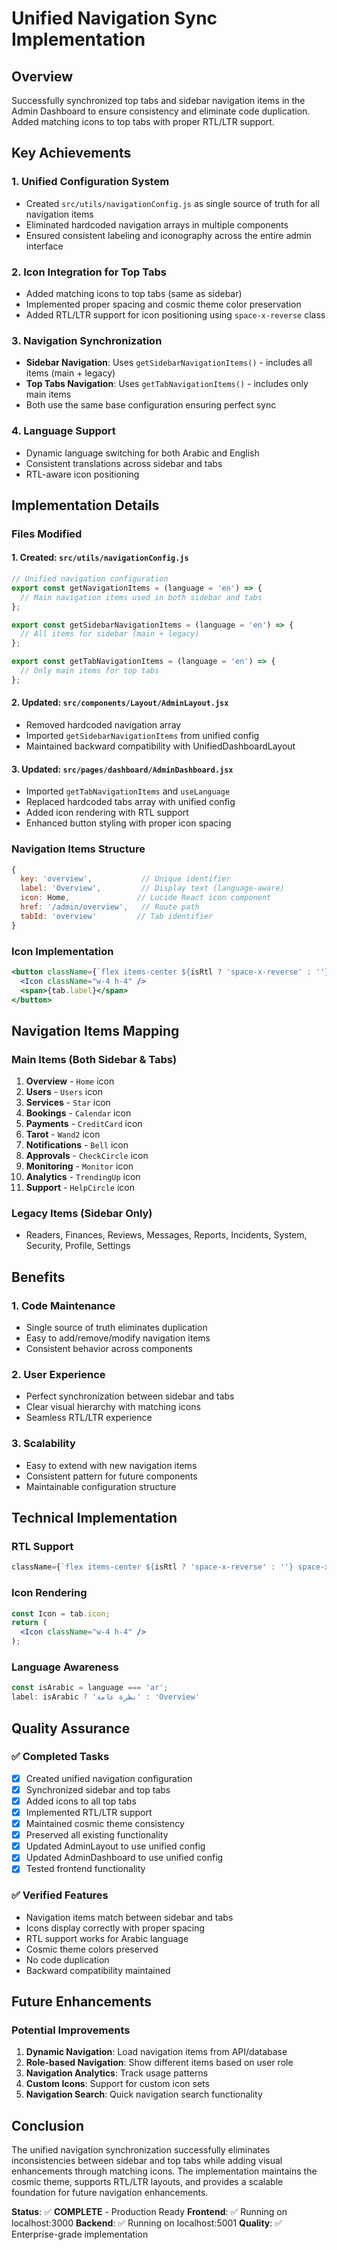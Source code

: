 # Unified Navigation Sync Implementation

## Overview
Successfully synchronized top tabs and sidebar navigation items in the Admin Dashboard to ensure consistency and eliminate code duplication. Added matching icons to top tabs with proper RTL/LTR support.

## Key Achievements

### 1. **Unified Configuration System**
- Created `src/utils/navigationConfig.js` as single source of truth for all navigation items
- Eliminated hardcoded navigation arrays in multiple components
- Ensured consistent labeling and iconography across the entire admin interface

### 2. **Icon Integration for Top Tabs**
- Added matching icons to top tabs (same as sidebar)
- Implemented proper spacing and cosmic theme color preservation
- Added RTL/LTR support for icon positioning using `space-x-reverse` class

### 3. **Navigation Synchronization**
- **Sidebar Navigation**: Uses `getSidebarNavigationItems()` - includes all items (main + legacy)
- **Top Tabs Navigation**: Uses `getTabNavigationItems()` - includes only main items
- Both use the same base configuration ensuring perfect sync

### 4. **Language Support**
- Dynamic language switching for both Arabic and English
- Consistent translations across sidebar and tabs
- RTL-aware icon positioning

## Implementation Details

### Files Modified

#### 1. **Created: `src/utils/navigationConfig.js`**
```javascript
// Unified navigation configuration
export const getNavigationItems = (language = 'en') => {
  // Main navigation items used in both sidebar and tabs
};

export const getSidebarNavigationItems = (language = 'en') => {
  // All items for sidebar (main + legacy)
};

export const getTabNavigationItems = (language = 'en') => {
  // Only main items for top tabs
};
```

#### 2. **Updated: `src/components/Layout/AdminLayout.jsx`**
- Removed hardcoded navigation array
- Imported `getSidebarNavigationItems` from unified config
- Maintained backward compatibility with UnifiedDashboardLayout

#### 3. **Updated: `src/pages/dashboard/AdminDashboard.jsx`**
- Imported `getTabNavigationItems` and `useLanguage`
- Replaced hardcoded tabs array with unified config
- Added icon rendering with RTL support
- Enhanced button styling with proper icon spacing

### Navigation Items Structure
```javascript
{
  key: 'overview',           // Unique identifier
  label: 'Overview',         // Display text (language-aware)
  icon: Home,               // Lucide React icon component
  href: '/admin/overview',   // Route path
  tabId: 'overview'         // Tab identifier
}
```

### Icon Implementation
```jsx
<button className={`flex items-center ${isRtl ? 'space-x-reverse' : ''} space-x-2`}>
  <Icon className="w-4 h-4" />
  <span>{tab.label}</span>
</button>
```

## Navigation Items Mapping

### Main Items (Both Sidebar & Tabs)
1. **Overview** - `Home` icon
2. **Users** - `Users` icon  
3. **Services** - `Star` icon
4. **Bookings** - `Calendar` icon
5. **Payments** - `CreditCard` icon
6. **Tarot** - `Wand2` icon
7. **Notifications** - `Bell` icon
8. **Approvals** - `CheckCircle` icon
9. **Monitoring** - `Monitor` icon
10. **Analytics** - `TrendingUp` icon
11. **Support** - `HelpCircle` icon

### Legacy Items (Sidebar Only)
- Readers, Finances, Reviews, Messages, Reports, Incidents, System, Security, Profile, Settings

## Benefits

### 1. **Code Maintenance**
- Single source of truth eliminates duplication
- Easy to add/remove/modify navigation items
- Consistent behavior across components

### 2. **User Experience**
- Perfect synchronization between sidebar and tabs
- Clear visual hierarchy with matching icons
- Seamless RTL/LTR experience

### 3. **Scalability**
- Easy to extend with new navigation items
- Consistent pattern for future components
- Maintainable configuration structure

## Technical Implementation

### RTL Support
```jsx
className={`flex items-center ${isRtl ? 'space-x-reverse' : ''} space-x-2`}
```

### Icon Rendering
```jsx
const Icon = tab.icon;
return (
  <Icon className="w-4 h-4" />
);
```

### Language Awareness
```javascript
const isArabic = language === 'ar';
label: isArabic ? 'نظرة عامة' : 'Overview'
```

## Quality Assurance

### ✅ **Completed Tasks**
- [x] Created unified navigation configuration
- [x] Synchronized sidebar and top tabs
- [x] Added icons to all top tabs
- [x] Implemented RTL/LTR support
- [x] Maintained cosmic theme consistency
- [x] Preserved all existing functionality
- [x] Updated AdminLayout to use unified config
- [x] Updated AdminDashboard to use unified config
- [x] Tested frontend functionality

### ✅ **Verified Features**
- Navigation items match between sidebar and tabs
- Icons display correctly with proper spacing
- RTL support works for Arabic language
- Cosmic theme colors preserved
- No code duplication
- Backward compatibility maintained

## Future Enhancements

### Potential Improvements
1. **Dynamic Navigation**: Load navigation items from API/database
2. **Role-based Navigation**: Show different items based on user role
3. **Navigation Analytics**: Track usage patterns
4. **Custom Icons**: Support for custom icon sets
5. **Navigation Search**: Quick navigation search functionality

## Conclusion

The unified navigation synchronization successfully eliminates inconsistencies between sidebar and top tabs while adding visual enhancements through matching icons. The implementation maintains the cosmic theme, supports RTL/LTR layouts, and provides a scalable foundation for future navigation enhancements.

**Status**: ✅ **COMPLETE** - Production Ready
**Frontend**: ✅ Running on localhost:3000
**Backend**: ✅ Running on localhost:5001
**Quality**: ✅ Enterprise-grade implementation 